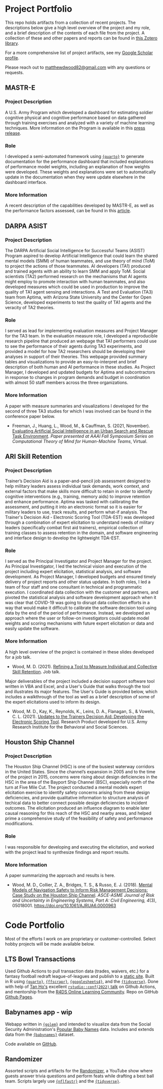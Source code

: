 # Project Portfolio

This repo holds artifacts from a collection of recent projects. The descriptions below give a high level overview of the project and my role, and a brief description of the contents of each file from the project. A collection of these and other papers and reports can be found in [this Zotero library](https://www.zotero.org/groups/2420929/selected_works).

For a more comprehensive list of project artifacts, see my [Google Scholar profile](https://scholar.google.com/citations?user=XI2vZ6MAAAAJ&hl=en).

Please reach out to [matthewdwood82@gmail.com](matthewdwood82@gmail.com) with any questions or requests.


## MASTR-E
### Project Description
A U.S. Army Program which developed a dashboard for estimating soldier cognitive physical and cognitive performance based on data gathered through training exercises and analyzed with a variety of machine learning techniques. More information on the Program is available in this [press release](https://www.armytimes.com/news/your-army/2022/03/31/soldier-performance-study-delivering-data-for-future-commanders/).

### Role
I developed a semi-automated framework using [`{quarto}`](https://quarto.org/docs/publishing/github-pages.html) to generate documentation for the performance dashboard that included explanations of performance model weights, including an explanation of how weights were developed. These weights and explanations were set to automatically update in the documentation when they were update elsewhere in the dashboard interface.

### More Information
A recent description of the capabilities developed by MASTR-E, as well as the performance factors assessed, can be found in this [article](https://www.armytimes.com/news/your-army/2023/04/28/army-fielding-new-tactical-feedback-tool-with-fitness-program-features/).


## DARPA ASIST
### Project Description
The DARPA Artificial Social Intelligence for Successful Teams (ASIST) Program aspired to develop Artificial Intelligence that could learn the shared mental models (SMM) of human teammates, and use theory of mind (ToM) to project the actions of those teammates. AI developers (TA1) produced and trained agents with an ability to learn SMM and apply ToM. Social scientists (TA2) performed research on the mechanisms that AI agents might employ to promote interaction with human teammates, and also developed measures which could be used in production to improve the quality of TA1 agent sensing and interactions. A Test and Evaluation (TA3) team from Aptima, with Arizona State University and the Center for Open Science, developed experiments to test the quality of TA1 agents and the veracity of TA2 theories. 

### Role
I served as lead for implementing evaluation measures and Project Manager for the TA3 team. In the evaluation measure role, I developed a reproducible research pipeline that produced an webpage that TA1 performers could use to see the performance of their agents during TA3 experiments, and provided a model for how TA2 researchers should be developing their analyses in support of their theories. This webpage provided summary tables and visualizations to provide an easy-to-interpret and brief description of both human and AI performance in these studies. As Project Manager, I developed and updated budgets for Aptima and subcontractors in response to changes in program demands and budget in coordination with almost 50 staff members across the three organizations. 

### More Information
A paper with measure summaries and visualizations I developed for the second of three TA3 studies for which I was involved can be found in the conference paper below.
* Freeman, J., Huang, L., Wood, M., & Cauffman, S. (2021, November). [Evaluating Artificial Social Intelligence in an Urban Search and Rescue Task Environment](https://github.com/matthewdwood82/project-portfolio/tree/main/darpa_asist). _Paper presented at AAAI Fall Symposium Series on Computational Theory of Mind for Human-Machine Teams_, Virtual. 


## ARI Skill Retention
### Project Description
Trainer’s Decision Aid is a paper-and-pencil job assessment designed to help military leaders assess individual task demands, work context, and external factors that make skills more difficult to retain in order to identify cognitive interventions (e.g., training, memory aids) to improve retention and enhance performance. Aptima was tasked with calibrating the assessment, and putting it into an electronic format so it is easier for military leaders to use, track results, and perform what-if analysis. The Trainer's Decision Aid - Electronic Scoring Tool (TDA-EST) was developed through a combination of expert elicitation to understand needs of military leaders (specifically combat first aid trainers), empirical collection of training classes to assess retention in the domain, and software engineering and interface design to develop the lightweight TDA-EST.  

### Role
I served as the Principal Investigator and Project Manager for the project. As Principal Investigator, I led the technical vision and execution of the project including expert elicitation, statistical analysis, and software development. As Project Manager, I developed budgets and ensured timely delivery of project reports and other status updates. In both roles, I led a team of four staff and one consultant in technical and programmatic execution. I coordinated data collection with the customer and partners, and pivoted the statistical analysis and software development approach when it was clear that COVID-19 was going to disrupt data collection efforts in a way that would make it difficult to calibrate the software decision tool using data by the end of the period of performance. Instead, we developed an approach where the user or follow-on investigators could update model weights and scoring mechanisms with future expert elicitation or data and easily update the software. 

### More Information
A high level overview of the project is contained in these slides developed for a job talk.
* Wood, M. D. (2021). [Refining a Tool to Measure Individual and Collective Skill Retention](https://github.com/matthewdwood82/project-portfolio/blob/main/ari_skill_retention/2021.01.08%20TDA%20JOB%20TALK%20MDW.pptx). Job talk. 

Major deliverables of the project included a decision support software tool written in VBA and Excel, and a User's Guide that walks through the tool and illustrates its major features. The User's Guide is provided below, which includes a walkthrough of the tool as well as a brief description of some of the expert elicitations used to inform its design.
* Wood, M. D., Kay, K., Reynolds, K., Leins, D. A., Flanagan, S., & Vowels, C. L. (2021). [Updates to the Trainers Decision Aid: Developing the Electronic Scoring Tool](https://github.com/matthewdwood82/project-portfolio/blob/main/ari_skill_retention/Wood%20et%20al.%20-%20Updates%20to%20the%20Trainer%E2%80%99s%20Decision%20Aid%20Developing%20.pdf). Research Product developed for U.S. Army Research Institute for the Behavioral and Social Sciences. 


## Houston Ship Channel
### Project Description
The Houston Ship Channel (HSC) is one of the busiest waterway corridors in the United States. Since the channel’s expansion in 2005 and to the time of the project in 2015, concerns were rising about design deficiencies in the HSC in the area of the Bayport Ship Channel (BSC), especially north of the turn at Five Mile Cut. The project conducted a mental models expert elicitation exercise to identify safety concerns arising from these design deficiencies, and provide qualitative information to structure analysis of techical data to better connect possible design deficiencies to incident outcomes. The elicitation produced an influence diagram to enable later causal reasoning for this reach of the HSC and nearby areas, and helped prime a comprehensive study of the feasibility of safety and performance modifications.

### Role
I was responsible for developing and executing the elicitation, and worked with the project lead to synthesize findings and report results.

### More Information
A paper summarizing the approach and results is here.
* Wood, M. D., Collier, Z. A., Bridges, T. S., & Russo, E. J. (2018). [Mental Models of Navigation Safety to Inform Risk Management Decisions: Case Study on the Houston Ship Channel](https://github.com/matthewdwood82/project-portfolio/tree/main/houston_ship_channel). _ASCE-ASME Journal of Risk and Uncertainty in Engineering Systems, Part A: Civil Engineering, 4_(3), 05018001. https://doi.org/10.1061/AJRUA6.0000963


# Code Portfolio
Most of the efforts I work on are proprietary or customer-controlled. Select hobby projects will be made available below.

## LTS Bowl Transactions

Used Github Actions to pull transaction data (trades, waivers, etc.) for a fantasy football redraft league-of-leagues and publish to a [static site](https://matthewdwood82.github.io/LTS-Bowl-2024/). Built in R using [`{quarto}`](https://quarto.org/docs/publishing/github-pages.html), [`{ffscrapr}`](https://ffscrapr.ffverse.com/), [`{googlesheets4}`](https://googlesheets4.tidyverse.org/), and the [`{tidyverse}`](https://www.tidyverse.org/). Done with help of [Tan Ho's](https://tanho.ca/) excellent [`rstudio::conf(2022)` talk](https://github.com/tanho63/project_immortality) on Github Actions, and mentorship from the [R4DS Online Learning Community](https://www.rfordatasci.com/). Repo on GitHub [Github Pages](https://www.github.com/matthewdwood82/LTS-Bowl-2024/).


## Babynames app - wip
Webapp written in [`{golem}`](https://engineering-shiny.org/index.html) and intended to visualize data from the Social Security Administration's [Popular Baby Names](https://www.ssa.gov/oact/babynames/limits.html) data. Includes and extends data from the [`{babynames}`](https://github.com/hadley/babynames) dataset. 

Code available on [GitHub](https://github.com/matthewdwood82/LTS-Bowl-2024).


## Randomizer
Assorted scripts and artifacts for the [Randomizer](https://youtube.com/playlist?list=PLsaIqi9mL1lLTJl4ALUS6HJaR6Djs0qRz&si=BwNBm2hgmtRnBbQ6), a YouTube show where guests answer trivia questions and perform feats while drafting a best ball team. Scripts largely use [`{nflfastr}`](https://www.nflfastr.com/) and the [`{tidyverse}`](https://www.tidyverse.org/).